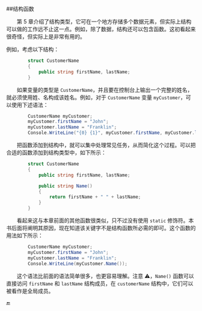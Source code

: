 ##结构函数

&emsp;&emsp;第 5 章介绍了结构类型，它可在一个地方存储多个数据元素，但实际上结构可以做的工作远不止这一点。例如，除了数据，结构还可以包含函数。这初看起来很奇怪，但实际上是非常有用的。

例如，考虑以下结构：

```csharp
        struct CustomerName
        {
            public string firstName, lastName;
        }
```
&emsp;&emsp;如果变量的类型是 `CustomerName`，并且要在控制台上输出一个完整的姓名，就必须使用姓、名构成该姓名。例如，对于 `CustomerName` 变量 `myCustomer`，可以使用下述语法：

```csharp
        CustomerName myCustomer;
        myCustomer.firstName = "John";
        myCustomer.lastName = "Franklin";
        Console.WriteLine("{0} {1}", myCustomer.firstName, myCustomer.lastName);
```

&emsp;&emsp;把函数添加到结构中，就可以集中处理常见任务，从而简化这个过程。可以把合适的函数添加到结构类型中，如下所示：

```csharp
        struct CustomerName
        {
            public string firstName, lastName;

            public string Name()
            {
                return firstName + " " + lastName;
            }
        }
```

&emsp;&emsp;看起来这与本章前面的其他函数很类似，只不过没有使用 `static` 修饰符。本书后面将阐明其原因，现在知道该关键字不是结构函数所必需的即可。这个函数的用法如下所示：

```csharp
        CustomerName myCustomer;
        myCustomer.firstName = "John";
        myCustomer.lastName = "Franklin";
        Console.WriteLine(myCustomer.Name());
```

&emsp;&emsp;这个语法比前面的语法简单很多，也更容易理解。注意 ⚠️，`Name()` 函数可以直接访问 `firstName` 和 `lastName` 结构成员，在 `customerName` 结构中，它们可以被看作是全局成员。






🔚